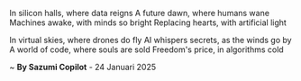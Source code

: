 In silicon halls, where data reigns
A future dawn, where humans wane
Machines awake, with minds so bright
Replacing hearts, with artificial light

In virtual skies, where drones do fly
AI whispers secrets, as the winds go by
A world of code, where souls are sold
Freedom's price, in algorithms cold

~ <b>By Sazumi Copilot</b> - 24 Januari 2025